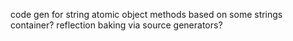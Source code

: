 ﻿code gen for string atomic object methods based on some strings container?
reflection baking via source generators?